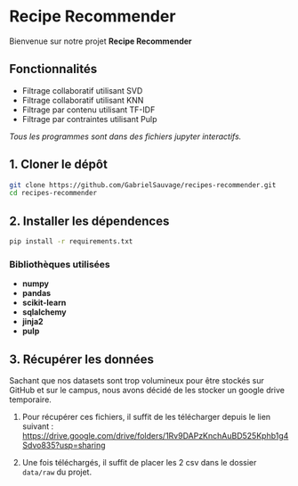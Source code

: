 # Recipe Recommender

Bienvenue sur notre projet **Recipe Recommender**

## Fonctionnalités

- Filtrage collaboratif utilisant SVD
- Filtrage collaboratif utilisant KNN
- Filtrage par contenu utilisant TF-IDF
- Filtrage par contraintes utilisant Pulp

_Tous les programmes sont dans des fichiers jupyter interactifs._

## 1. Cloner le dépôt
 ```bash
 git clone https://github.com/GabrielSauvage/recipes-recommender.git
 cd recipes-recommender
 ```

## 2. Installer les dépendences
 ```bash
 pip install -r requirements.txt
 ```

### Bibliothèques utilisées

- **numpy**
- **pandas**
- **scikit-learn**
- **sqlalchemy**
- **jinja2**
- **pulp**

## 3. Récupérer les données

Sachant que nos datasets sont trop volumineux pour être stockés sur GitHub et sur le campus, nous avons décidé
de les stocker un google drive temporaire.

1. Pour récupérer ces fichiers, il suffit de les télécharger depuis le lien suivant :
https://drive.google.com/drive/folders/1Rv9DAPzKnchAuBD525Kphb1g4Sdvo835?usp=sharing


2. Une fois téléchargés, il suffit de placer les 2 csv dans le dossier `data/raw` du projet.